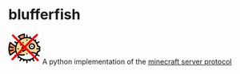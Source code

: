 # blufferfish

<img src="https://github.com/TuinboonDev/blufferfish/blob/main/icon.png?raw=true">
A python implementation of the <a href="https://wiki.vg/Protocol">minecraft server protocol</a>
